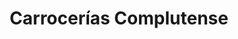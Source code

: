 ---
title: "Carrocerías Complutense"
url: /alcala-de-henares/carrocerias-complutense/
shop: Autowerkstatt
---